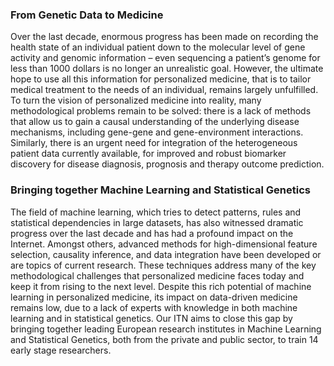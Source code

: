 ### From Genetic Data to Medicine

Over the last decade, enormous progress has been made on recording the
health state of an individual patient down to the molecular level of
gene activity and genomic information – even sequencing a patient’s
genome for less than 1000 dollars is no longer an unrealistic goal.
However, the ultimate hope to use all this information for personalized
medicine, that is to tailor medical treatment to the needs of an
individual, remains largely unfulfilled. To turn the vision of
personalized medicine into reality, many methodological problems remain
to be solved: there is a lack of methods that allow us to gain a causal
understanding of the underlying disease mechanisms, including gene-gene
and gene-environment interactions. Similarly, there is an urgent need
for integration of the heterogeneous patient data currently available,
for improved and robust biomarker discovery for disease diagnosis,
prognosis and therapy outcome prediction.

### Bringing together Machine Learning and Statistical Genetics

The field of machine learning, which tries to detect patterns, rules and
statistical dependencies in large datasets, has also witnessed dramatic
progress over the last decade and has had a profound impact on the
Internet. Amongst others, advanced methods for high-dimensional feature
selection, causality inference, and data integration have been developed
or are topics of current research. These techniques address many of the
key methodological challenges that personalized medicine faces today and
keep it from rising to the next level. Despite this rich potential of
machine learning in personalized medicine, its impact on data-driven
medicine remains low, due to a lack of experts with knowledge in both
machine learning and in statistical genetics. Our ITN aims to close this
gap by bringing together leading European research institutes in Machine
Learning and Statistical Genetics, both from the private and public
sector, to train 14 early stage researchers.
